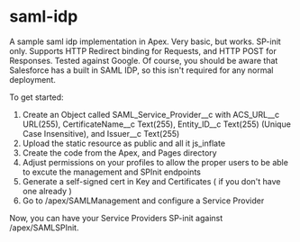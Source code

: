 saml-idp
=================

A sample saml idp implementation in Apex.  Very basic, but works. SP-init only.  Supports HTTP Redirect binding for Requests, and HTTP POST for Responses.  Tested against Google.  Of course, you should be aware that Salesforce has a built in SAML IDP, so this isn't required for any normal deployment.  

To get started:

1. Create an Object called SAML_Service_Provider__c with ACS_URL__c	URL(255), CertificateName__c Text(255), Entity_ID__c Text(255) (Unique Case Insensitive), and Issuer__c Text(255)
2. Upload the static resource as public and all it js_inflate
3. Create the code from the Apex, and Pages directory
4. Adjust permissions on your profiles to allow the proper users to be able to excute the management and SPInit endpoints
5. Generate a self-signed cert in Key and Certificates ( if you don't have one already )
6. Go to /apex/SAMLManagement and configure a Service Provider

Now, you can have your Service Providers SP-init against /apex/SAMLSPInit.   



